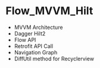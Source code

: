# Flow_MVVM_Hilt
  - MVVM Architecture
  - Dagger Hilt2
  - Flow API
  - Retrofit API Call
  - Navigation Graph
  - DiffUtil method for Recyclerview 
